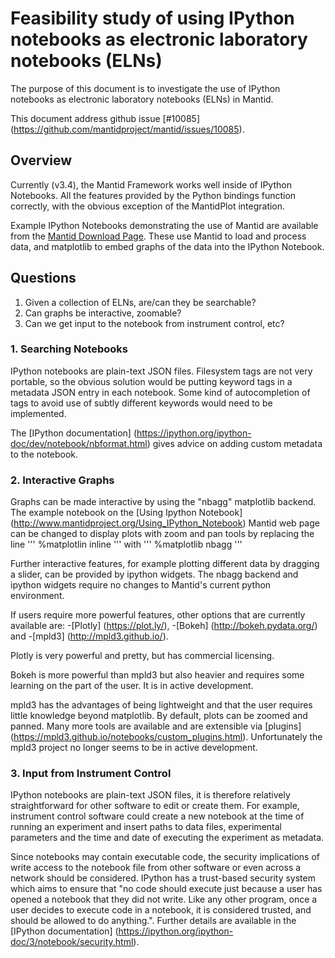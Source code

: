 # Feasibility study of using IPython notebooks as electronic laboratory notebooks (ELNs)

The purpose of this document is to investigate the use of IPython notebooks as
electronic laboratory notebooks (ELNs) in Mantid.

This document address github issue [#10085] (https://github.com/mantidproject/mantid/issues/10085).

## Overview

Currently (v3.4), the Mantid Framework works well inside of IPython Notebooks.
All the features provided by the Python bindings function correctly, with the
obvious exception of the MantidPlot integration.

Example IPython Notebooks demonstrating the use of Mantid are available from the
[Mantid Download Page](http://download.mantidproject.org/). These use Mantid to
load and process data, and matplotlib to embed graphs of the data into the
IPython Notebook.

## Questions

1. Given a collection of ELNs, are/can they be searchable?
2. Can graphs be interactive, zoomable?
3. Can we get input to the notebook from instrument control, etc?

### 1. Searching Notebooks

IPython notebooks are plain-text JSON files. Filesystem tags are not very portable,
so the obvious solution would be putting keyword tags in a metadata JSON entry
in each notebook. Some kind of autocompletion of tags to avoid use of subtly
different keywords would need to be implemented.

The [IPython documentation] (https://ipython.org/ipython-doc/dev/notebook/nbformat.html)
gives advice on adding custom metadata to the notebook.

### 2. Interactive Graphs

Graphs can be made interactive by using the "nbagg" matplotlib backend. The 
example notebook on the [Using Ipython Notebook] (http://www.mantidproject.org/Using_IPython_Notebook)
Mantid web page can be changed to display plots with zoom and pan tools by replacing the 
line
'''
%matplotlin inline
'''
with
'''
%matplotlib nbagg
'''

Further interactive features, for example plotting different data by dragging a slider, 
can be provided by ipython widgets. The nbagg backend and ipython widgets require no 
changes to Mantid's current python environment.

If users require more powerful features, other options that are currently available are:
-[Plotly] (https://plot.ly/),
-[Bokeh] (http://bokeh.pydata.org/) and
-[mpld3] (http://mpld3.github.io/).

Plotly is very powerful and pretty, but has commercial licensing.

Bokeh is more powerful than mpld3 but also heavier and requires some learning
on the part of the user. It is in active development.

mpld3 has the advantages of being lightweight and that the user requires little
knowledge beyond matplotlib. By default, plots can be zoomed and panned. Many more
tools are available and are extensible via [plugins] (https://mpld3.github.io/notebooks/custom_plugins.html). 
Unfortunately the mpld3 project no longer seems to be in active development.

### 3. Input from Instrument Control

IPython notebooks are plain-text JSON files, it is therefore relatively
straightforward for other software to edit or create them. For example, instrument
control software could create a new notebook at the time of running an experiment and
insert paths to data files, experimental parameters and the time and date of executing the
experiment as metadata.

Since notebooks may contain executable code, the security implications
of write access to the notebook file from other software or even across a
network should be considered. IPython has a trust-based security system which
aims to ensure that "no code should execute just because a user has opened a notebook
that they did not write. Like any other program, once a user decides to execute
code in a notebook, it is considered trusted, and should be allowed to do anything.".
Further details are available in the [IPython documentation] (https://ipython.org/ipython-doc/3/notebook/security.html).
